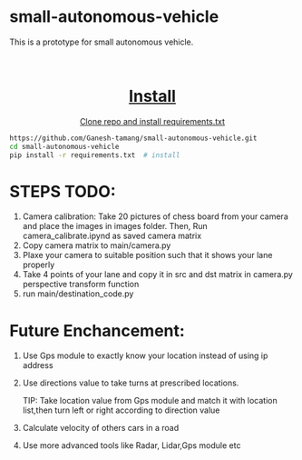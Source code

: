 # small-autonomous-vehicle
This is a prototype for small autonomous vehicle.

<div>
  <p>
    <a align="center" href="https://github.com/Ganesh-tamang/small-autonomous-vehicle" target="_blank">
  </p>

<br>

<div>


# Install

Clone repo and install requirements.txt

```bash
https://github.com/Ganesh-tamang/small-autonomous-vehicle.git
cd small-autonomous-vehicle
pip install -r requirements.txt  # install
```

# STEPS TODO:
1. Camera calibration: Take 20 pictures of chess board from your camera and place the images in images folder. Then, Run camera_calibrate.ipynd as saved camera matrix
2. Copy camera matrix to main/camera.py
3. Plaxe your camera to suitable position such that it shows your lane properly 
4. Take 4 points of your lane and copy it in src and dst matrix in camera.py perspective transform function
5. run main/destination_code.py

# Future Enchancement:
1. Use Gps module to exactly know your location instead of using ip address
2. Use directions value to take turns at prescribed locations. 
 
    TIP: Take location value from Gps module and match it with location list,then turn left or right according to direction value

3. Calculate velocity of others cars in a road
4. Use more advanced tools like Radar, Lidar,Gps module etc 
